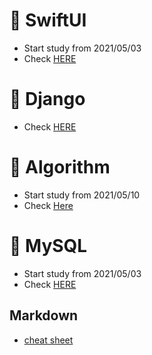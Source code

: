# 📝 SwiftUI

 - Start study from 2021/05/03
 - Check [HERE](https://github.com/sudoswift/SwiftUI_Practice)

# 📝 Django
 
 - Check [HERE](https://developer.mozilla.org/en-US/docs/Learn/Server-side/Django)

# 📝 Algorithm

 - Start study from 2021/05/10
 - Check [Here](https://github.com/sudoswift/python_algorithm)


# 📝 MySQL

 - Start study from 2021/05/03
 - Check [HERE](https://www.notion.so/MySQL-28594deb71cf45b5adf53a0a049a8fd3)


## Markdown

 - [cheat sheet](https://github.com/adam-p/markdown-here/wiki/Markdown-Cheatsheet)
